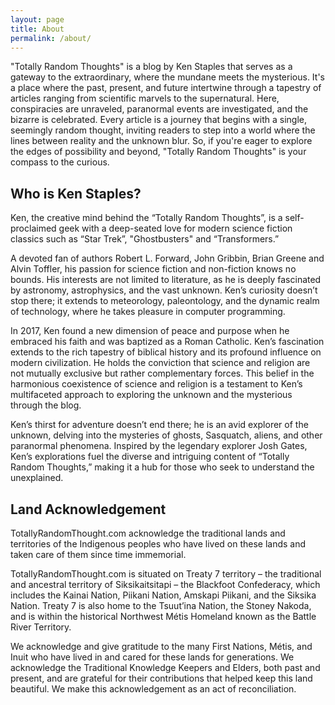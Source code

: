 ```yaml
---
layout: page
title: About
permalink: /about/
---
```


"Totally Random Thoughts" is a blog by Ken Staples that serves as a gateway to the extraordinary, where the mundane meets the mysterious. It's a place where the past, present, and future intertwine through a tapestry of articles ranging from scientific marvels to the supernatural. Here, conspiracies are unraveled, paranormal events are investigated, and the bizarre is celebrated. Every article is a journey that begins with a single, seemingly random thought, inviting readers to step into a world where the lines between reality and the unknown blur. So, if you're eager to explore the edges of possibility and beyond, "Totally Random Thoughts" is your compass to the curious.


<h2>Who is Ken Staples?</h2>
Ken, the creative mind behind the “Totally Random Thoughts”, is a self-proclaimed geek with a deep-seated love for modern science fiction classics such as “Star Trek”, "Ghostbusters" and “Transformers.”

A devoted fan of authors Robert L. Forward, John Gribbin, Brian Greene and Alvin Toffler, his passion for science fiction and non-fiction knows no bounds. His interests are not limited to literature, as he is deeply fascinated by astronomy, astrophysics, and the vast unknown. Ken’s curiosity doesn’t stop there; it extends to meteorology, paleontology, and the dynamic realm of technology, where he takes pleasure in computer programming.

In 2017, Ken found a new dimension of peace and purpose when he embraced his faith and was baptized as a Roman Catholic. Ken’s fascination extends to the rich tapestry of biblical history and its profound influence on modern civilization. He holds the conviction that science and religion are not mutually exclusive but rather complementary forces. This belief in the harmonious coexistence of science and religion is a testament to Ken’s multifaceted approach to exploring the unknown and the mysterious through the blog.

Ken’s thirst for adventure doesn’t end there; he is an avid explorer of the unknown, delving into the mysteries of ghosts, Sasquatch, aliens, and other paranormal phenomena. Inspired by the legendary explorer Josh Gates, Ken’s explorations fuel the diverse and intriguing content of “Totally Random Thoughts,” making it a hub for those who seek to understand the unexplained.

<h2>Land Acknowledgement</h2>
TotallyRandomThought.com acknowledge the traditional lands and territories of the Indigenous peoples who have lived on these lands and taken care of them since time immemorial. 

TotallyRandomThought.com is situated on Treaty 7 territory – the traditional and ancestral territory of Siksikaitsitapi – the Blackfoot Confederacy, which includes the Kainai Nation, Piikani Nation, Amskapi Piikani, and the Siksika Nation. Treaty 7 is also home to the Tsuut’ina Nation, the Stoney Nakoda, and is within the historical Northwest Métis Homeland known as the Battle River Territory.

We acknowledge and give gratitude to the many First Nations, Métis, and Inuit who have lived in and cared for these lands for generations. We acknowledge the Traditional Knowledge Keepers and Elders, both past and present, and are grateful for their contributions that helped keep this land beautiful. We make this acknowledgement as an act of reconciliation.
